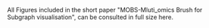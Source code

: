 All Figures included in the short paper "MOBS-Mluti_omics Brush for Subgraph visualisation", can be consulted in full size here.
